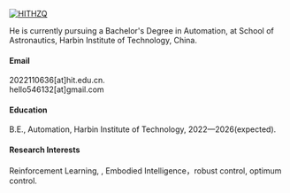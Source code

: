 

[![HITHZQ](https://img.shields.io/badge/HITHZQ-github-blue?logo=github)](https://github.com/HITHZQ)

He is currently pursuing a Bachelor's Degree in Automation, at School of Astronautics, Harbin Institute of Technology, China.

#### Email
2022110636[at]hit.edu.cn.\
hello546132[at]gmail.com

#### Education
B.E., Automation, Harbin Institute of Technology, 2022—2026(expected).

#### Research Interests
Reinforcement Learning, , Embodied Intelligence，robust control, optimum control.


